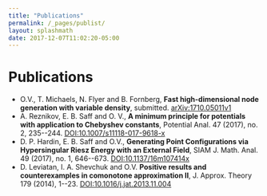 ```yaml
---
title: "Publications"
permalink: /_pages/publist/
layout: splashmath
date: 2017-12-07T11:02:20-05:00
---
```

# Publications
* O.V., T. Michaels, N. Flyer and B. Fornberg, **Fast high-dimensional node generation with variable density**,  submitted. [arXiv:1710.05011v1](https://arxiv.org/abs/1710.05011) <br>
* A. Reznikov, E. B. Saff and O. V., **A minimum principle for potentials with application to Chebyshev constants**, Potential Anal.  47  (2017),  no. 2, 235--244. [DOI:10.1007/s11118-017-9618-x](https://doi.org/10.1007/s11118-017-9618-x) <br>
* D. P. Hardin, E. B. Saff and O.V., **Generating Point Configurations via Hypersingular Riesz Energy with an External Field**, SIAM J. Math. Anal.  49  (2017),  no. 1, 646--673. [DOI:10.1137/16m107414x](https://doi.org/10.1137/16M107414X)<br>
* D. Leviatan, I. A. Shevchuk and O.V. **Positive results and counterexamples in comonotone approximation II**, J. Approx. Theory  179  (2014), 1--23.  [DOI:10.1016/j.jat.2013.11.004](https://doi.org/10.1016/j.jat.2013.11.004)<br>
